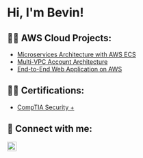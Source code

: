 <h1>Hi, I'm Bevin! </h1>

<h2>👨‍💻 AWS Cloud Projects:</h2> 

- [Microservices Architecture with AWS ECS](https://github.com/bevinhallcloud/Microservices-Architecture-with-AWS-ECS)
- [Multi-VPC Account Architecture](https://github.com/bevinhallcloud/Multi-VPCAccountArchitectureLab)
- [End-to-End Web Application on AWS](https://github.com/bevinhallcloud/Multi-VPCAccountArchitectureLab)

<h2>👨‍💻 Certifications:</h2>

- [CompTIA Security +](https://www.credly.com/badges/6944a1f1-95f0-431b-80a0-1e0e898e82a4/public_url)


<h2> 🤳 Connect with me:</h2>



[<img align="left" alt="JoshMadakor | LinkedIn" width="22px" src="https://cdn.jsdelivr.net/npm/simple-icons@v3/icons/linkedin.svg" />][linkedin]





[linkedin]: https://www.linkedin.com/in/bevinhall/

<!--
**joshmadakor1/joshmadakor1** is a ✨ _special_ ✨ repository because its `README.md` (this file) appears on your GitHub profile.

Here are some ideas to get you started:

- 🔭 I’m currently working on ...
- 🌱 I’m currently learning ...
- 👯 I’m looking to collaborate on ...
- 🤔 I’m looking for help with ...
- 💬 Ask me about ...
- 📫 How to reach me: ...
- 😄 Pronouns: ...
- ⚡ Fun fact: ...
-->
